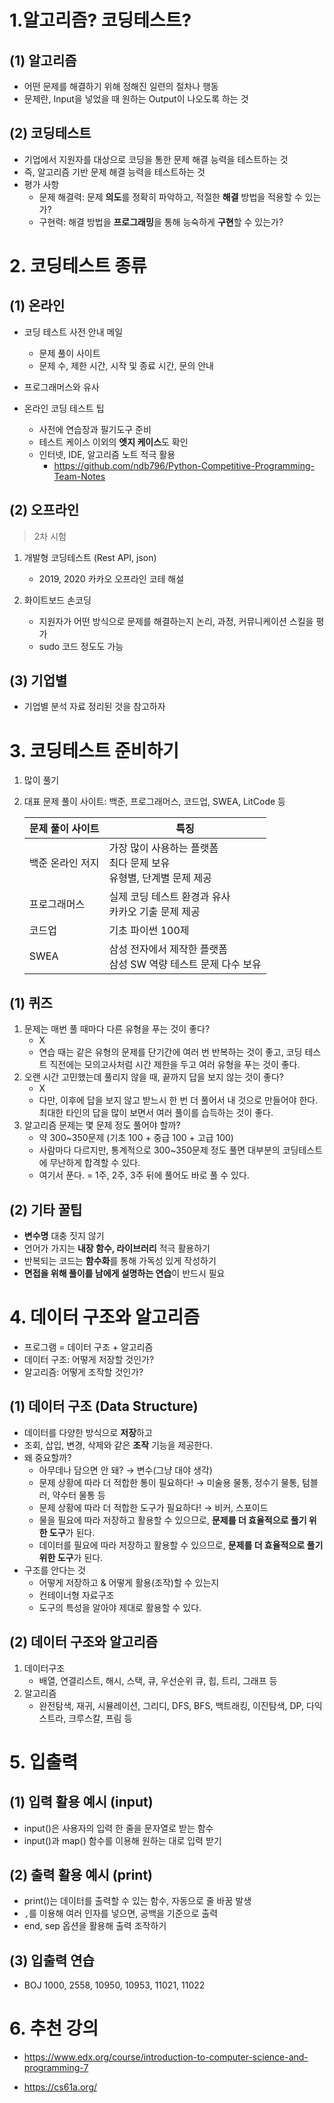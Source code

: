 # 1.알고리즘? 코딩테스트?

## (1) 알고리즘

- 어떤 문제를 해결하기 위해 정해진 일련의 절차나 행동
- 문제란, Input을 넣었을 때 원하는 Output이 나오도록 하는 것



## (2) 코딩테스트

- 기업에서 지원자를 대상으로 코딩을 통한 문제 해결 능력을 테스트하는 것
- 즉, 알고리즘 기반 문제 해결 능력을 테스트하는 것
- 평가 사항
  - 문제 해결력: 문제 **의도**를 정확히 파악하고, 적절한 **해결** 방법을 적용할 수 있는가?
  - 구현력: 해결 방법을 **프로그래밍**을 통해 능숙하게 **구현**할 수 있는가?



# 2. 코딩테스트 종류

## (1) 온라인

- 코딩 테스트 사전 안내 메일

  - 문제 풀이 사이트
  - 문제 수, 제한 시간, 시작 및 종료 시간, 문의 안내
  
- 프로그래머스와 유사

- 온라인 코딩 테스트 팁

  - 사전에 연습장과 필기도구 준비
  - 테스트 케이스 이외의 **엣지 케이스**도 확인
  - 인터넷, IDE, 알고리즘 노트 적극 활용
    - https://github.com/ndb796/Python-Competitive-Programming-Team-Notes



## (2) 오프라인

> 2차 시험

1. 개발형 코딩테스트 (Rest API, json)
   - 2019, 2020 카카오 오프라인 코테 해설
2. 화이트보드 손코딩

   - 지원자가 어떤 방식으로 문제를 해결하는지 논리, 과정, 커뮤니케이션 스킬을 평가
   - sudo 코드 정도도 가능



## (3) 기업별

- 기업별 분석 자료 정리된 것을 참고하자



# 3. 코딩테스트 준비하기

1. 많이 풀기

2. 대표 문제 풀이 사이트: 백준, 프로그래머스, 코드업, SWEA, LitCode 등

   | 문제 풀이 사이트 | 특징                                                         |
   | ---------------- | ------------------------------------------------------------ |
   | 백준 온라인 저지 | 가장 많이 사용하는 플랫폼<br />최다 문제 보유<br />유형별, 단계별 문제 제공 |
   | 프로그래머스     | 실제 코딩 테스트 환경과 유사<br />카카오 기출 문제 제공      |
   | 코드업           | 기초 파이썬 100제                                            |
   | SWEA             | 삼성 전자에서 제작한 플랫폼<br />삼성 SW 역량 테스트 문제 다수 보유 |



## (1) 퀴즈

1. 문제는 매번 풀 때마다 다른 유형을 푸는 것이 좋다?
   - X
   - 연습 때는 같은 유형의 문제를 단기간에 여러 번 반복하는 것이 좋고, 코딩 테스트 직전에는 모의고사처럼 시간 제한을 두고 여러 유형을 푸는 것이 좋다.
2. 오랜 시간 고민했는데 풀리지 않을 때, 끝까지 답을 보지 않는 것이 좋다?
   - X
   - 다만, 이후에 답을 보지 않고 받느시 한 번 더 풀어서 내 것으로 만들어야 한다. 최대한 타인의 답을 많이 보면서 여러 풀이를 습득하는 것이 좋다.
3. 알고리즘 문제는 몇 문제 정도 풀어야 할까?
   - 약 300~350문제 (기초 100 + 중급 100 + 고급 100)
   - 사람마다 다르지만, 통계적으로 300~350문제 정도 풀면 대부분의 코딩테스트에 무난하게 합격할 수 있다.
   - 여기서 푼다. = 1주, 2주, 3주 뒤에 풀어도 바로 풀 수 있다.



## (2) 기타 꿀팁

- **변수명** 대충 짓지 않기
- 언어가 가지는 **내장 함수, 라이브러리** 적극 활용하기
- 반복되는 코드는 **함수화**를 통해 가독성 있게 작성하기
- **면접을 위해 풀이를 남에게 설명하는 연습**이 반드시 필요



# 4. 데이터 구조와 알고리즘

- 프로그램 = 데이터 구조 + 알고리즘
- 데이터 구조: 어떻게 저장할 것인가?
- 알고리즘: 어떻게 조작할 것인가?



## (1) 데이터 구조 (Data Structure)

- 데이터를 다양한 방식으로 **저장**하고
- 조회, 삽입, 변경, 삭제와 같은 **조작** 기능을 제공한다.
- 왜 중요할까?
  - 아무데나 담으면 안 돼? → 변수(그냥 대야 생각)
  - 문제 상황에 따라 더 적합한 통이 필요하다! → 미술용 물통, 정수기 물통, 텀블러, 약수터 물통 등
  - 문제 상황에 따라 더 적합한 도구가 필요하다! → 비커, 스포이드
  - 물을 필요에 따라 저장하고 활용할 수 있으므로, **문제를 더 효율적으로 풀기 위한 도구**가 된다.
  - 데이터를 필요에 따라 저장하고 활용할 수 있으므로, **문제를 더 효율적으로 풀기 위한 도구**가 된다.
- 구조를 안다는 것
  - 어떻게 저장하고 & 어떻게 활용(조작)할 수 있는지
  - 컨테이너형 자료구조
  - 도구의 특성을 알아야 제대로 활용할 수 있다.



## (2) 데이터 구조와 알고리즘

1. 데이터구조
   - 배열, 연결리스트, 해시, 스택, 큐, 우선순위 큐, 힙, 트리, 그래프 등
2. 알고리즘
   - 완전탐색, 재귀, 시뮬레이션, 그리디, DFS, BFS, 백트래킹, 이진탐색, DP, 다익스트라, 크루스칼, 프림 등



# 5. 입출력

## (1) 입력 활용 예시 (input)

- input()은 사용자의 입력 한 줄을 문자열로 받는 함수
- input()과 map() 함수를 이용해 원하는 대로 입력 받기



## (2) 출력 활용 예시 (print)

- print()는 데이터를 출력할 수 있는 함수, 자동으로 줄 바꿈 발생
- `,`를 이용해 여러 인자를 넣으면, 공백을 기준으로 출력
- end, sep 옵션을 활용해 출력 조작하기



## (3) 입출력 연습

- BOJ 1000, 2558, 10950, 10953, 11021, 11022



# 6. 추천 강의

- https://www.edx.org/course/introduction-to-computer-science-and-programming-7

- https://cs61a.org/